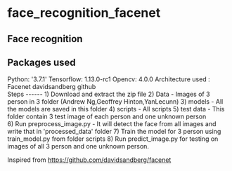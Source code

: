 # face_recognition_facenet
Face recognition 
----------------  
Packages used 
----------------------------- 
Python: '3.7.1' Tensorflow: 1.13.0-rc1 Opencv: 4.0.0 Architecture used : Facenet davidsandberg github  
Steps ------  1) Download and extract the zip file 
2) Data - Images of 3 person in 3 folder (Andrew Ng,Geoffrey Hinton,YanLecunn) 
3) models - All the models are saved in this folder 
4) scripts - All scripts 
5) test data - This folder contain 3 test image of each person and one unknown person  
6) Run preprocess_image.py - It will detect the face from all images and write that in 'processed_data' folder 
7) Train the model for 3 person using train_model.py from folder scripts 8) Run predict_image.py for testing on images of all 3 person and one unknown person.


Inspired from https://github.com/davidsandberg/facenet
